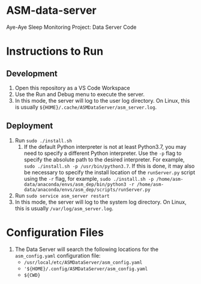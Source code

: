 # ASM-data-server
Aye-Aye Sleep Monitoring Project: Data Server Code

# Instructions to Run
## Development
1. Open this repository as a VS Code Workspace
2. Use the Run and Debug menu to execute the server.
3. In this mode, the server will log to the user log directory.  On Linux, this is usually `${HOME}/.cache/ASMDataServer/asm_server.log`.
## Deployment
1. Run `sudo ./install.sh`
    1. If the default Python interpreter is not at least Python3.7, you may need to specify a different Python interpreter.  Use the `-p` flag to specify the absolute path to the desired interpreter.  For example, `sudo ./install.sh -p /usr/bin/python3.7`.  If this is done, it may also be necessary to specify the install location of the `runServer.py` script using the `-r` flag, for example, `sudo ./install.sh -p /home/asm-data/anaconda/envs/asm_dep/bin/python3 -r /home/asm-data/anaconda/envs/asm_dep/scripts/runServer.py`
2. Run `sudo service asm_server restart`
3. In this mode, the server will log to the system log directory.  On Linux, this is usually `/var/log/asm_server.log`.

# Configuration Files
1. The Data Server will search the following locations for the `asm_config.yaml` configuration file:
    - `/usr/local/etc/ASMDataServer/asm_config.yaml`
    - `'${HOME}/.config/ASMDataServer/asm_config.yaml`
    - `${CWD}`
